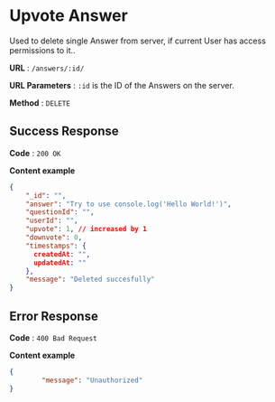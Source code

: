 # Upvote Answer

Used to delete single Answer from server,  if current User has access permissions to it..

**URL** : `/answers/:id/`

**URL Parameters** : `:id` is the ID of the Answers on the server.

**Method** : `DELETE`



## Success Response

**Code** : `200 OK`

**Content example**

```json
{
    "_id": "",
    "answer": "Try to use console.log('Hello World!')",
    "questionId": "",
    "userId": "",
    "upvote": 1, // increased by 1
    "downvote": 0,
    "timestamps": {
      createdAt: "",
      updatedAt: ""
    },
  	"message": "Deleted succesfully"
}
```



## Error Response

**Code** : `400 Bad Request`

**Content example**

```json
{
		"message": "Unauthorized"
}
```